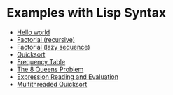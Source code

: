 Examples with Lisp Syntax
=========================

- [Hello world](examples/lisp/01_hello.l.md)
- [Factorial (recursive)](examples/lisp/02_fact-recursive.l.md)
- [Factorial (lazy sequence)](examples/lisp/03_fact-lazy-seq.l.md)
- [Quicksort](examples/lisp/04_quicksort.l.md)
- [Frequency Table](examples/lisp/05_freqtable.l.md)
- [The 8 Queens Problem](examples/lisp/06_8queens.l.md)
- [Expression Reading and Evaluation](examples/lisp/09_evaluation.l.md)
- [Multithreaded Quicksort](examples/lisp/10_mt-quicksort.l.md)
